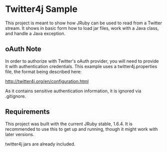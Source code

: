 # Twitter4j Sample #

This project is meant to show how JRuby can be used to read from a Twitter stream. It shows in basic form how to load jar files, work with a Java class, and handle a Java exception.

## oAuth Note ##

In order to authorize with Twitter's oAuth provider, you will need to provide it with authentication credentials. This example uses a twitter4j.properties file, the format being described here:

http://twitter4j.org/en/configuration.html

As it contains sensitive authentication information, it is ignored via .gitignore. 

## Requirements ##

This project was built with the current JRuby stable, 1.6.4. It is recommended to use this to get up and running, though it might work with later versions.

twitter4j jars are already included.
